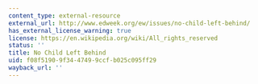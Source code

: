 ```yaml
---
content_type: external-resource
external_url: http://www.edweek.org/ew/issues/no-child-left-behind/
has_external_license_warning: true
license: https://en.wikipedia.org/wiki/All_rights_reserved
status: ''
title: No Child Left Behind
uid: f08f5190-9f34-4749-9ccf-b025c095ff29
wayback_url: ''
---
```

